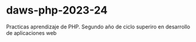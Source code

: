 # daws-php-2023-24

Practicas aprendizaje de PHP.
Segundo año de ciclo superiro en desarrollo de aplicaciones web